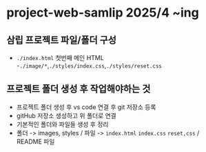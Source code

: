 # project-web-samlip 2025/4 ~ing
## 삼립 프로젝트 파일/폴더 구성
* `./index.html` 첫번째 메인 HTML -`./image/*`,`./styles/index.css`,`./styles/reset.css`
## 프로젝트 폴더 생성 후 작업해야하는 것
* 프로젝트 폴더 생성 후 vs code 연결 후 git 저장소 등록
* gitHub 저장소 생성하고 위 폴더로 연결
* 기본적인 폴더와 파일들 생성 후 정리
* 폴더 -> images, styles / 파일 -> `index.html` `index.css` `reset,css` / README 파일